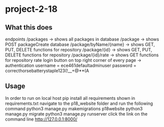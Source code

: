 # project-2-18

## What this does
endpoints
/packages -> shows all packages in database
/package -> shows POST packageCreate database
/package/byName/{name} -> shows GET, PUT, DELETE functions for repository
/package/{id} -> shows GET, PUT, DELETE functions for repository
/package/{id}/rate -> shows GET functions for repository rate
login button on top right corner of every page -> authentication
username = ece461defaultadminuser
password = correcthorsebatterystaple123(!__+@**(A
## Usage
In order to run on local host
pip install all requirements shown in requirements.txt
navigate to the p18_website folder and run the following command
python3 manage.py makemigrations p18website
python3 manage.py migrate
python3 manage.py runserver
click the link on the command line
http://127.0.0.1:8000/

